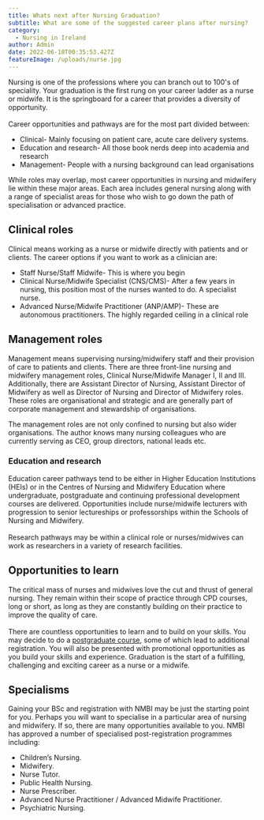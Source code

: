 ```yaml
---
title: Whats next after Nursing Graduation?
subtitle: What are some of the suggested career plans after nursing?
category:
  - Nursing in Ireland
author: Admin
date: 2022-06-18T00:35:53.427Z
featureImage: /uploads/nurse.jpg
---
```



Nursing is one of the professions where you can branch out to 100's of speciality. Your graduation is the first rung on your career ladder as a nurse or midwife. It is the springboard for a career that provides a diversity of opportunity.\
\
Career opportunities and pathways are for the most part divided between:

* Clinical- Mainly focusing on patient care, acute care delivery systems. 
* Education and research- All those book nerds deep into academia and research
* Management- People with a nursing background can lead organisations

While roles may overlap, most career opportunities in nursing and midwifery lie within these major areas. Each area includes general nursing along with a range of specialist areas for those who wish to go down the path of specialisation or advanced practice.

## Clinical roles

Clinical means working as a nurse or midwife directly with patients and or clients.  The career options if you want to work as a clinician are:

* Staff Nurse/Staff Midwife- This is where you begin
* Clinical Nurse/Midwife Specialist (CNS/CMS)- After a few years in nursing, this position most of the nurses wanted to do. A specialist nurse.
* Advanced Nurse/Midwife Practitioner (ANP/AMP)- These are autonomous practitioners. The highly regarded ceiling in a clinical role

## Management roles

Management means supervising nursing/midwifery staff and their provision of care to patients and clients.  There are three front-line nursing and midwifery management roles,  Clinical Nurse/Midwife Manager I, II and III. Additionally, there are Assistant Director of Nursing, Assistant Director of Midwifery as well as Director of Nursing and Director of Midwifery roles. These roles are organisational and strategic and are generally part of corporate management and stewardship of organisations.

The management roles are not only confined to nursing but also wider organisations. The author knows many nursing colleagues who are currently serving as CEO, group directors, national leads etc.

### Education and research

Education career pathways tend to be either in Higher Education Institutions (HEIs) or in the Centres of Nursing and Midwifery Education where undergraduate, postgraduate and continuing professional development courses are delivered. Opportunities include nurse/midwife lecturers with progression to senior lectureships or professorships within the Schools of Nursing and Midwifery. \
\
Research pathways may be within a clinical role or nurses/midwives can work as researchers in a variety of research facilities. 

## Opportunities to learn

The critical mass of nurses and midwives love the cut and thrust of general nursing. They remain within their scope of practice through CPD courses, long or short, as long as they are constantly building on their practice to improve the quality of care.\
\
There are countless opportunities to learn and to build on your skills. You may decide to do a [postgraduate course](https://www.nmbi.ie/Education/post-registration-courses), some of which lead to additional registration. You will also be presented with promotional opportunities as you build your skills and experience. Graduation is the start of a fulfilling, challenging and exciting career as a nurse or a midwife. 

## Specialisms

Gaining your BSc and registration with NMBI may be just the starting point for you. Perhaps you will want to specialise in a particular area of nursing and midwifery. If so, there are many opportunities available to you. NMBI has approved a number of specialised post-registration programmes including:

* Children’s Nursing.
* Midwifery.
* Nurse Tutor.
* Public Health Nursing.
* Nurse Prescriber.
* Advanced Nurse Practitioner / Advanced Midwife Practitioner.
* Psychiatric Nursing.
